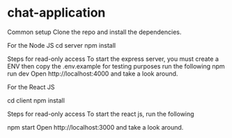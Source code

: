 # chat-application
Common setup
Clone the repo and install the dependencies.

For the Node JS
cd server
npm install

Steps for read-only access
To start the express server, you must create a ENV then copy the .env.example for testing purposes
run the following
npm run dev
Open http://localhost:4000 and take a look around.

For the React JS

cd client
npm install

Steps for read-only access
To start the react js, run the following

npm start
Open http://localhost:3000 and take a look around.
